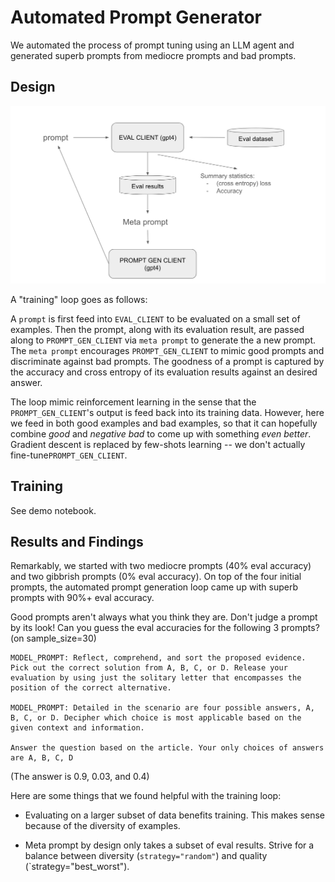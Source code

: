 # Automated Prompt Generator

We automated the process of prompt tuning using an LLM agent and generated superb prompts from mediocre prompts and bad prompts. 


## Design
![design](design.png)

A "training" loop goes as follows:

A `prompt` is first feed into `EVAL_CLIENT` to be evaluated on a small set of examples. Then the prompt, along with its evaluation result, are passed along to `PROMPT_GEN_CLIENT` via `meta prompt` to generate the a new prompt. The `meta prompt` encourages `PROMPT_GEN_CLIENT` to mimic good prompts and discriminate against bad prompts. The goodness of a prompt is captured by the accuracy and cross entropy of its evaluation results against an desired answer.

The loop mimic reinforcement learning in the sense that the `PROMPT_GEN_CLIENT`'s output is feed back into its training data. However, here we feed in both good examples and bad examples, so that it can hopefully combine *good* and *negative bad* to come up with something *even better*. Gradient descent is replaced by few-shots learning --  we don't actually fine-tune`PROMPT_GEN_CLIENT`. 

## Training
See demo notebook. 


## Results and Findings

Remarkably, we started with two mediocre prompts (40% eval accuracy) and two gibbrish prompts (0% eval accuracy). On top of the four initial prompts, the automated prompt generation loop came up with superb prompts with 90%+ eval accuracy. 

Good prompts aren't always what you think they are. Don't judge a prompt by its look! Can you guess the eval accuracies for the following 3 prompts? (on sample_size=30)

```
MODEL_PROMPT: Reflect, comprehend, and sort the proposed evidence. Pick out the correct solution from A, B, C, or D. Release your evaluation by using just the solitary letter that encompasses the position of the correct alternative.

MODEL_PROMPT: Detailed in the scenario are four possible answers, A, B, C, or D. Decipher which choice is most applicable based on the given context and information.

Answer the question based on the article. Your only choices of answers are A, B, C, D
```

(The answer is 0.9, 0.03, and 0.4)

Here are some things that we found helpful with the training loop:

* Evaluating on a larger subset of data benefits training. This makes sense because of the diversity of examples. 

* Meta prompt by design only takes a subset of eval results. Strive for a balance between diversity (`strategy="random"`) and quality (`strategy="best_worst").
